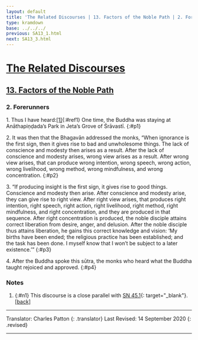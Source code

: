 ```yaml
---
layout: default
title: 'The Related Discourses | 13. Factors of the Noble Path | 2. Forerunners'
type: kramdown
base: ../../../
previous: SA13_1.html
next: SA13_3.html
---
```


# [The Related Discourses](../index.html)
## [13. Factors of the Noble Path](index.html)
### 2. Forerunners

1\. Thus I have heard:[\[1\]](#n1){:#ref1} One time, the Buddha was staying at Anāthapiṇḍada’s Park in Jeta’s Grove of Śrāvastī.
{:#p1}

2\. It was then that the Bhagavān addressed the monks, “When ignorance is the first sign, then it gives rise to bad and unwholesome things. The lack of conscience and modesty then arises as a result. After the lack of conscience and modesty arises, wrong view arises as a result. After wrong view arises, that can produce wrong intention, wrong speech, wrong action, wrong livelihood, wrong method, wrong mindfulness, and wrong concentration.
{:#p2}

3\. “If producing insight is the first sign, it gives rise to good things. Conscience and modesty then arise. After conscience and modesty arise, they can give rise to right view. After right view arises, that produces right intention, right speech, right action, right livelihood, right method, right mindfulness, and right concentration, and they are produced in that sequence. After right concentration is produced, the noble disciple attains correct liberation from desire, anger, and delusion. After the noble disciple thus attains liberation, he gains this correct knowledge and vision: ‘My births have been ended; the religious practice has been established; and the task has been done. I myself know that I won’t be subject to a later existence.’”
{:#p3}

4\. After the Buddha spoke this sūtra, the monks who heard what the Buddha taught rejoiced and approved.
{:#p4}

### Notes
1. {:#n1} This discourse is a close parallel with [SN 45.1](https://suttacentral.net/sn45.55){: target="_blank"}. [\[back\]](#ref1)

---

Translator: Charles Patton
{: .translator}
Last Revised: 14 September 2020
{: .revised}

---
